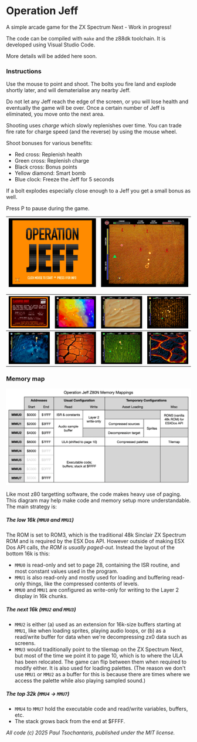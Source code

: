# Operation Jeff

A simple arcade game for the ZX Spectrum Next - Work in progress!

The code can be compiled with `make` and the z88dk toolchain. It is developed using Visual Studio Code.

More details will be added here soon.

### Instructions

Use the mouse to point and shoot. The bolts you fire land and explode shortly later, and will dematerialise any nearby Jeff.

Do not let any Jeff reach the edge of the screen, or you will lose health and eventually the game will be over. Once a certain number of Jeff is eliminated, you move onto the next area.

Shooting uses _charge_ which slowly replenishes over time. You can trade fire rate for charge speed (and the reverse) by using the mouse wheel.

Shoot bonuses for various benefits:
- Red cross: Replenish health
- Green cross: Replenish charge
- Black cross: Bonus points
- Yellow diamond: Smart bomb
- Blue clock: Freeze the Jeff for 5 seconds

If a bolt explodes especially close enough to a Jeff you get a small bonus as well.

Press P to pause during the game.

|![Screenshot 1](screenshots/OperationJeffScreenshot1.jpg)|![Screenshot 2](screenshots/OperationJeffScreenshot2.jpg)|
|--|--|

|![Screenshot 3](screenshots/OperationJeffScreenshot3.jpg)|![Screenshot 4](screenshots/OperationJeffScreenshot4.jpg)|![Screenshot 5](screenshots/OperationJeffScreenshot5.jpg)|![Screenshot 6](screenshots/OperationJeffScreenshot6.jpg)|
|--|--|--|--|
|![Screenshot 7](screenshots/OperationJeffScreenshot7.jpg)|![Screenshot 8](screenshots/OperationJeffScreenshot8.jpg)|![Screenshot 9](screenshots/OperationJeffScreenshot9.jpg)|![Screenshot 10](screenshots/OperationJeffScreenshot10.jpg)|

### Memory map

![Memory map diagram](screenshots/memory_map.png)

Like most z80 targetting software, the code makes heavy use of paging. This diagram may help make code and memory setup more understandable. The main strategy is:

##### The low 16k (`MMU0` and `MMU1`)

The ROM is set to ROM3, which is the traditional 48k Sinclair ZX Spectrum ROM and is required by the ESX Dos API. However outside of making ESX Dos API calls, _the ROM is usually paged-out_. Instead the layout of the bottom 16k is this:

- `MMU0` is read-only and set to page 28, containing the ISR routine, and most constant values used in the program.
- `MMU1` is also read-only and mostly used for loading and buffering read-only things, like the compressed contents of levels.
- `MMU0` and `MMU1` are configured as write-only for writing to the Layer 2 display in 16k chunks.

##### The next 16k (`MMU2` and `MMU3`)

- `MMU2` is either (a) used as an extension for 16k-size buffers starting at `MMU1`, like when loading sprites, playing audio loops, or (b) as a read/write buffer for data when we're decompressing zx0 data such as screens.
- `MMU3` would traditionally point to the tilemap on the ZX Spectrum Next, but most of the time we point it to page 10, which is to where the ULA has been relocated. The game can flip between them when required to modify either. It is also used for loading palettes. (The reason we don't use `MMU1` or `MMU2` as a buffer for this is because there are times where we access the palette while also playing sampled sound.)

##### The top 32k (`MMU4` -> `MMU7`)

- `MMU4` to `MMU7` hold the executable code and read/write variables, buffers, etc.
- The stack grows back from the end at $FFFF.

*All code (c) 2025 Paul Tsochantaris, published under the MIT license.*
